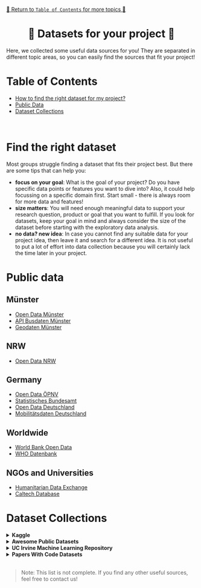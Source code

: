 
[🔗 Return to `Table of Contents` for more topics 🔗](https://github.com/HendrikLinn/TechLabs_Projects/blob/main/README.md)

<h1 align="center"> 📂 Datasets for your project 📂 </h1>
Here, we collected some useful data sources for you! They are separated in different topic areas, so you can easily find the sources that fit your project!

</br>

# Table of Contents
- [How to find the right dataset for my project?](#findit)
- [Public Data](#publicdata)
- [Dataset Collections](#collections)

</br>

# Find the right dataset <a name="findit"></a>
Most groups struggle finding a dataset that fits their project best. But there are some tips that can help you:
- **focus on your goal**: What is the goal of your project? Do you have specific data points or features you want to dive into? Also, it could help focussing on a specific domain first. Start small - there is always room for more data and features!
- **size matters**: You will need enough meaningful data to support your research question, product or goal that you want to fulfill. If you look for datasets, keep your goal in mind and always consider the size of the dataset before starting with the exploratory data analysis.
- **no data? new idea**: In case you cannot find any suitable data for your project idea, then leave it and search for a different idea. It is not useful to put a lot of effort into data collection because you will certainly lack the time later in your project.

# Public data <a name="publicdata"></a>
## Münster
- [Open Data Münster](https://opendata.stadt-muenster.de/)
- [API Busdaten Münster](https://api.busradar.conterra.de/)
- [Geodaten Münster](https://geo.stadt-muenster.de/webgis/application/Geobasisdaten)

## NRW
- [Open Data NRW](https://open.nrw/open-data)

## Germany
- [Open Data ÖPNV](https://www.opendata-oepnv.de/ht/de/willkommen)
- [Statistisches Bundesamt](https://www.destatis.de/DE/Home/_inhalt.html)
- [Open Data Deutschland](https://www.govdata.de/)
- [Mobilitätsdaten Deutschland](https://mobilithek.info/)

## Worldwide
- [World Bank Open Data](https://data.worldbank.org/)
- [WHO Datenbank](https://www.who.int/data)

## NGOs and Universities
- [Humanitarian Data Exchange](https://data.humdata.org/)
- [Caltech Database](https://data.caltech.edu/search?q=&f=resource_type%3Adataset&l=list&p=1&s=10&sort=newest)

# Dataset Collections <a name="collections"></a>
<details>
<summary>
  <a id="kaggle-infos"></a>
  <b>Kaggle</b>
</summary>

[Kaggle - Data Science Platform](https://www.kaggle.com/datasets)

Kaggle is an Online-Community, that is made for Data Scientists. Here, you can learn coding, take on Data Science-Challenges and exchange datasets with others. For your project, you can search for interesting datasets.

> 🟨 __Note__ 🟨
>
> The datasets on the plattform are usually highly preprocessed, which does not represent the "real-world" situation. Also, they could contain errors, as they are not moderated by the platform. Keep that in mind when you consider using a dataset from Kaggle.

</details>

<details>
<summary>
  <a id="awesome-datasets"></a>
  <b>Awesome Public Datasets</b>
</summary>

[Awesome Public Datasets Collection](https://github.com/awesomedata/awesome-public-datasets)

As the name already tells, this is an _awesome_ collection of publicly available datasets. They are organised under different topics. Take a look around, maybe there is something interesting for your project!

</details>


<details>
<summary>
  <a id="irvine-ml"></a>
  <b>UC Irvine Machine Learning Repository</b>
</summary>

[Machine Learning Datasets](https://archive.ics.uci.edu/datasets)

The Irvine Machine Learning Repository contains many datasets suitable for Machine Learning projects. Some prominent ones are e. g. the Iris or the Dry Bean dataset. The big advantage of the platform: You already get some information on what to use the dataset for, e. g., what is the predictor, are there missing values, what are the variables, etc.

</details>

<details>
<summary>
  <a id="papers-with-code"></a>
  <b>Papers With Code Datasets</b>
</summary>

[Papers With Code ML Datasets](https://paperswithcode.com/datasets)

Another Machine Learning dataset repository with possibilities to filter for specific modalities. You can also filter for specific tasks you want to perform or the language it should be in.

</details>
</br>

> Note: This list is not complete. If you find any other useful sources, feel free to contact us!

